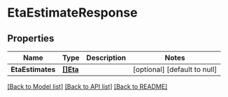 # EtaEstimateResponse

## Properties
Name | Type | Description | Notes
------------ | ------------- | ------------- | -------------
**EtaEstimates** | [**[]Eta**](Eta.md) |  | [optional] [default to null]

[[Back to Model list]](../README.md#documentation-for-models) [[Back to API list]](../README.md#documentation-for-api-endpoints) [[Back to README]](../README.md)



